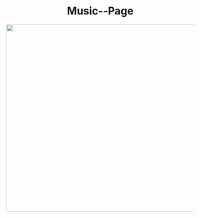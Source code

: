 <div align="center">
  <h1>Music--Page</h1>
  <img src="https://e1.pxfuel.com/desktop-wallpaper/185/56/desktop-wallpaper-electronic-music-70-aesthetic-horizontal.jpg" width = "700" height="500">
</div>
